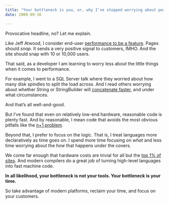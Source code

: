 ```yaml
---
title: "Your bottleneck is you, or, why I’ve stopped worrying about performance"
date: 2009-09-16

---
```


Provocative headline, no? Let me explain.

Like Jeff Atwood, I consider end-user [performance to be a feature](http://blog.stackoverflow.com/2009/08/a-few-speed-improvements/). Pages should _snap_. It sends a very positive signal to customers, IMHO. And the site should snap with 10 or 10,000 users.

That said, as a developer I am learning to worry less about the little things when it comes to performance.

For example, I went to a SQL Server talk where they worried about how many disk spindles to split the load across. And I read others worrying about whether String or StringBuilder will [concatenate faster](http://blog.briandicroce.com/2008/02/04/stringbuilder-vs-string-performance-in-net/), and under what circumstances.

And that’s all well-and-good.

But I’ve found that even on relatively low-end hardware, reasonable code is plenty fast. And by reasonable, I mean code that avoids the most obvious pitfalls like the [n+1 problem](http://www.pbell.com/index.cfm/2006/9/17/Understanding-the-n1-query-problem).

Beyond that, I prefer to focus on the logic. That is, I treat languages more declaratively as time goes on. I spend more time focusing on _what_ and less time worrying about the _how_ that happens under the covers.

We come far enough that hardware costs are trivial for all but the [top 1% of sites](/blog/post/Scale-means-reversing-your-thinking-on-the-database.aspx). And modern compilers do a great job of turning high-level languages into fast machine code.

**In all likelihood, your bottleneck is not your tools. Your bottleneck is your time.**

So take advantage of modern platforms, reclaim your time, and focus on your customers.
